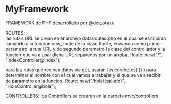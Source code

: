 MyFramework
===========

FRAMEWORK de PHP desarrollado por @dev_otaku


ROUTES:     
las rutas URL se crean en el archivo data/routes.php en el cual se escribiran llamando a la funcion new_route de la clase Route, enviando como primer parametro la ruta URL y de segundo parametro la clase del controllador y la funcion que va a usar dicha URL separados por un arroba.
			Route::new("/", "IndexController@index");
        
para las rutas que reciban datos via get, usaran los corchetes( {} ) para determinar el nombre con el cual vamos a trabajar y el que se va a recibir de parametro en la funcion.
			Route::new("/hola/{saludo}", "HolaController@hola");

CONTROLLERS:    los Controllers se crearan en la carpeta mvc/controllers
